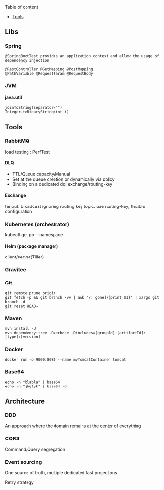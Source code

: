 
Table of content

- [Tools](#Tools)

## Libs

### Spring

```
@SpringBootTest provides an application context and allow the usage of dependency injection
```

```
@RestController @GetMapping @PostMapping
@PathVariable @RequestParam @RequestBody
```

### JVM

#### java.util

```
joinToString(separator="")
Integer.toBinaryString(int i)
```

## Tools

### RabbitMQ

load testing : PerfTest

#### DLQ
* TTL/Queue capacity/Manual
* Set at the queue creation or dynamically via policy
* Binding on a dedicated dql exchange/routing-key
#### Exchange
fanout: broadcast ignoring routing key
topic: use routing-key, flexible configuration  

### Kubernetes (orchestrator)

kubectl get po --namespace <nmsp>

#### Helm (package manager)

client/server(Tiller)

### Gravitee

### Git

```
git remote prune origin
git fetch -p && git branch -vv | awk '/: gone]/{print $1}' | xargs git branch -d
git reset HEAD~
```
 
### Maven

```
mvn install -U
mvn dependency:tree -Dverbose -Dincludes=[groupId]:[artifactId]:[type]:[version]
```

### Docker

```
docker run -p 9000:8080 --name myTomcatContainer tomcat 
```

### Base64

```
echo -n "blabla" | base64
echo -n "jhgtyk" | base64 -d
```

## Architecture

### DDD

An approach where the domain remains at the center of everything

### CQRS

Command/Query segregation

### Event sourcing

One source of truth, multiple dedicated fast projections

Retry strategy

